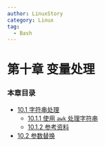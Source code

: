 ```yaml
---
author: LinuxStory
category: Linux
tag:
  - Bash
---
```

# 第十章 变量处理

### 本章目录

- [10.1 字符串处理](10_1_manipulating_strings.md)
	- [10.1.1 使用 `awk` 处理字符串](10_1_1_manipulating_strings_using_awk.md)
	- [10.1.2 参考资料](10_1_2_further_reference.md)
- [10.2 参数替换](10_2_parameter_substitution.md)